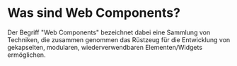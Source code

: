 # Was sind Web Components?

Der Begriff "Web Components" bezeichnet dabei eine Sammlung von Techniken, die zusammen genommen das Rüstzeug für die Entwicklung von gekapselten, modularen, wiederverwendbaren Elementen/Widgets ermöglichen.